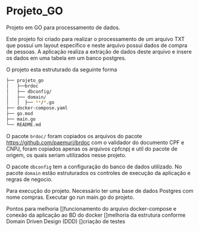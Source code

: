 # Projeto_GO
Projeto em GO para processamento de dados.

Este projeto foi criado para realizar o processamento de um arquivo TXT que possuí um layout específico e 
neste arquivo possui dados de compra de pessoas.
A aplicação realiza a extração de dados deste arquivo e insere os dados em uma tabela em um banco postgres.

O projeto esta estruturado da seguinte forma

```bash
├── projeto_go
│   ├──brdoc
│   ├── dbconfig/
│   ├── domain/
│   │  ├── **/*.go
├── docker-compose.yaml
├── go.mod
├── main.go
└── README.md
```
O pacote `brdoc/` foram copiados os arquivos do pacote https://github.com/paemuri/brdoc com o validador do documento CPF e CNPJ, 
foram copiados apenas os arquivos cpfcnpj e util do pacote de origem, os quais seriam utilizados nesse projeto.

O pacote `dbconfig` tem a configuração do banco de dados utilizado.
No pacote `domain` estão estruturados os controles de execução da aplicação e regras de negocio.

Para execução do projeto. 
Necessário ter uma base de dados Postgres com nome compras.
Executar go run main.go do projeto.

Pontos para melhoria
[]funcionamento do arquivo docker-compose e conexão da aplicação ao BD do docker
[]melhoria da estrutura conforme Domain Driven Design (DDD)
[]criação de testes
